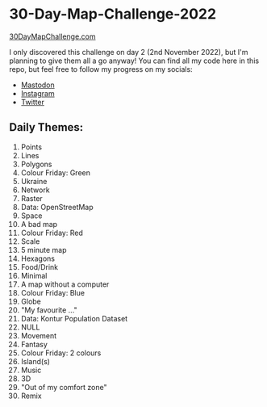 # 30-Day-Map-Challenge-2022

[30DayMapChallenge.com](https://30daymapchallenge.com/)

I only discovered this challenge on day 2 (2nd November 2022), but I'm planning to give them all a go anyway!
You can find all my code here in this repo, but feel free to follow my progress on my socials:
* [Mastodon](https://tech.lgbt/@DataScienceNot2)
* [Instagram](https://www.instagram.com/datasciencenot2/)
* [Twitter](https://twitter.com/datasciencenot2)

## Daily Themes:
1. Points
2. Lines
3. Polygons
4. Colour Friday: Green
5. Ukraine
6. Network
7. Raster
8. Data: OpenStreetMap
9. Space
10. A bad map
11. Colour Friday: Red
12. Scale
13. 5 minute map
14. Hexagons
15. Food/Drink
16. Minimal
17. A map without a computer
18. Colour Friday: Blue
19. Globe
20. "My favourite ..."
21. Data: Kontur Population Dataset
22. NULL
23. Movement
24. Fantasy
25. Colour Friday: 2 colours
26. Island(s)
27. Music
28. 3D
29. "Out of my comfort zone"
30. Remix